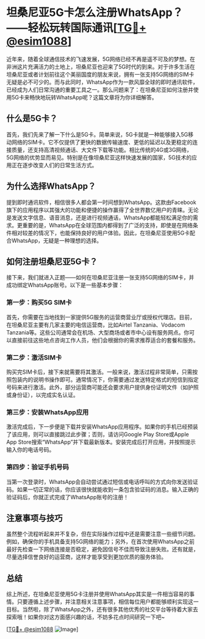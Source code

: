 # 坦桑尼亚5G卡怎么注册WhatsApp？——轻松玩转国际通讯[[TG💪+ @esim1088](https://t.me/s/esim1088)]

近年来，随着全球通信技术的飞速发展，5G网络已经不再是遥不可及的梦想。在非洲这片充满活力的土地上，坦桑尼亚也迎来了5G时代的到来。对于许多生活在坦桑尼亚或者计划前往这个美丽国度的朋友来说，拥有一张支持5G网络的SIM卡无疑是必不可少的。而与此同时，WhatsApp作为一款风靡全球的即时通讯软件，已经成为人们日常沟通的重要工具之一。那么问题来了：在坦桑尼亚如何注册并使用5G卡来畅快地玩转WhatsApp呢？这篇文章将为你详细解答。

## 什么是5G卡？

首先，我们先来了解一下什么是5G卡。简单来说，5G卡就是一种能够接入5G移动网络的SIM卡。它不仅提供了更快的数据传输速度、更低的延迟以及更稳定的连接质量，还支持高清视频通话、大文件下载等功能。相比传统的4G或3G网络，5G网络的优势显而易见。特别是在像坦桑尼亚这样快速发展的国家，5G技术的应用正在逐步改变人们的日常生活方式。

## 为什么选择WhatsApp？

提到即时通讯软件，相信很多人都会第一时间想到WhatsApp。这款由Facebook旗下的应用程序以其强大的功能和便捷的操作赢得了全世界数亿用户的青睐。无论是发送文字信息、语音消息，还是进行视频通话，WhatsApp都能轻松满足你的需求。更重要的是，WhatsApp在全球范围内都得到了广泛的支持，即使是在网络条件相对较差的情况下，也能保持良好的用户体验。因此，在坦桑尼亚使用5G卡配合WhatsApp，无疑是一种理想的选择。

## 如何注册坦桑尼亚5G卡？

接下来，我们就进入正题——如何在坦桑尼亚注册一张支持5G网络的SIM卡，并成功绑定WhatsApp账号。以下是一些基本步骤：

### 第一步：购买5G SIM卡

首先，你需要在当地找到一家提供5G服务的运营商营业厅或授权代理店。目前，在坦桑尼亚主要有几家主要的电信运营商，比如Airtel Tanzania、Vodacom Tanzania等。这些公司通常会在机场、大型商场或者市中心设有服务网点。你可以直接前往这些地点咨询工作人员，他们会根据你的需求推荐适合的套餐和服务。

### 第二步：激活SIM卡

购买完SIM卡后，接下来就需要将其激活。一般来说，激活过程非常简单，只需按照包装内的说明书操作即可。通常情况下，你需要通过发送特定格式的短信到指定号码来进行激活。此外，部分运营商可能还会要求用户提供身份证明文件（如护照或身份证），以完成实名认证。

### 第三步：安装WhatsApp应用

激活完成后，下一步便是下载并安装WhatsApp应用程序。如果你的手机已经预装了该应用，则可以直接跳过此步骤；否则，请访问Google Play Store或Apple App Store搜索“WhatsApp”并下载最新版本。安装完成后打开应用，并按照提示输入你的电话号码。

### 第四步：验证手机号码

当第一次登录时，WhatsApp会自动尝试通过短信或电话呼叫的方式向你发送验证码。如果一切正常的话，你应该很快就能收到一条包含验证码的消息。输入正确的验证码后，你就正式完成了WhatsApp账号的注册！

## 注意事项与技巧

虽然整个流程听起来并不复杂，但在实际操作过程中还是需要注意一些细节问题。例如，确保你的手机具备支持5G网络的能力；另外，在首次使用WhatsApp之前最好先检查一下网络连接是否稳定，避免因信号不佳而导致注册失败。还有就是，尽量选择信誉良好的运营商，这样才能享受到更加优质的服务体验。

## 总结

综上所述，在坦桑尼亚使用5G卡注册并使用WhatsApp其实是一件相当容易的事情。只要遵循上述步骤，并注意相关注意事项，相信每位用户都能够顺利实现这一目标。当然啦，除了WhatsApp之外，还有很多其他优秀的社交平台等待着大家去探索哦！如果你对这方面感兴趣的话，不妨多花点时间研究一下吧~

[[TG💪+ @esim1088](https://t.me/s/esim1088) ![Image](https://i.postimg.cc/4NQfJmqS/Snipaste-2025-05-13-00-14-12.png)]